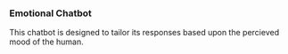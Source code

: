 ### Emotional Chatbot

This chatbot is designed to tailor its responses based upon the percieved mood of the human. 
